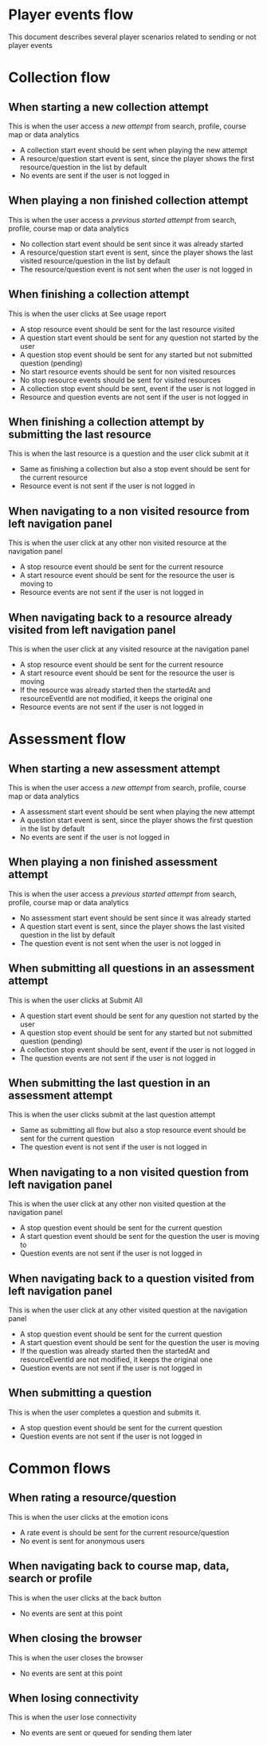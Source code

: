 Player events flow
==================
This document describes several player scenarios related to sending or not player events 


# Collection flow

## When starting a new collection attempt
This is when the user access a *new attempt* from search, profile, course map or data analytics

* A collection start event should be sent when playing the new attempt
* A resource/question start event is sent, since the player shows the first resource/question in the list by default
* No events are sent if the user is not logged in

## When playing a non finished collection attempt
This is when the user access a *previous started attempt* from search, profile, course map or data analytics 

* No collection start event should be sent since it was already started
* A resource/question start event is sent, since the player shows the last visited resource/question in the list by default
* The resource/question event is not sent when the user is not logged in

## When finishing a collection attempt
This is when the user clicks at See usage report

* A stop resource event should be sent for the last resource visited
* A question start event should be sent for any question not started by the user
* A question stop event should be sent for any started but not submitted question (pending)
* No start resource events should be sent for non visited resources
* No stop resource events should be sent for visited resources
* A collection stop event should be sent, event if the user is not logged in
* Resource and question events are not sent if the user is not logged in

## When finishing a collection attempt by submitting the last resource
This is when the last resource is a question and the user click submit at it

* Same as finishing a collection but also a stop event should be sent for the current resource
* Resource event is not sent if the user is not logged in

## When navigating to a non visited resource from left navigation panel
This is when the user click at any other non visited resource at the navigation panel

* A stop resource event should be sent for the current resource
* A start resource event should be sent for the resource the user is moving to
* Resource events are not sent if the user is not logged in

## When navigating back to a resource already visited from left navigation panel
This is when the user click at any visited resource at the navigation panel

* A stop resource event should be sent for the current resource
* A start resource event should be sent for the resource the user is moving
* If the resource was already started then the startedAt and resourceEventId are not modified, it keeps the original one
* Resource events are not sent if the user is not logged in


# Assessment flow

## When starting a new assessment attempt
This is when the user access a *new attempt* from search, profile, course map or data analytics

* A assessment start event should be sent when playing the new attempt
* A question start event is sent, since the player shows the first question in the list by default
* No events are sent if the user is not logged in

## When playing a non finished assessment attempt
This is when the user access a *previous started attempt* from search, profile, course map or data analytics 

* No assessment start event should be sent since it was already started
* A question start event is sent, since the player shows the last visited question in the list by default
* The question event is not sent when the user is not logged in

## When submitting all questions in an assessment attempt
This is when the user clicks at Submit All

* A question start event should be sent for any question not started by the user
* A question stop event should be sent for any started but not submitted question (pending)
* A collection stop event should be sent, event if the user is not logged in
* The question events are not sent if the user is not logged in

## When submitting the last question in an assessment attempt
This is when the user clicks submit at the last question attempt

* Same as submitting all flow but also a stop resource event should be sent for the current question
* The question event is not sent if the user is not logged in

## When navigating to a non visited question from left navigation panel
This is when the user click at any other non visited question at the navigation panel

* A stop question event should be sent for the current question
* A start question event should be sent for the question the user is moving to
* Question events are not sent if the user is not logged in

## When navigating back to a question visited from left navigation panel
This is when the user click at any other visited question at the navigation panel

* A stop question event should be sent for the current question
* A start question event should be sent for the question the user is moving
* If the question was already started then the startedAt and resourceEventId are not modified, it keeps the original one
* Question events are not sent if the user is not logged in

## When submitting a question
This is when the user completes a question and submits it.

* A stop question event should be sent for the current question
* Question events are not sent if the user is not logged in


# Common flows

## When rating a resource/question
This is when the user clicks at the emotion icons

* A rate event is should be sent for the current resource/question
* No event is sent for anonymous users


## When navigating back to course map, data, search or profile
This is when the user clicks at the back button

* No events are sent at this point

## When closing the browser
This is when the user closes the browser

* No events are sent at this point


## When losing connectivity
This is when the user lose connectivity

* No events are sent or queued for sending them later
